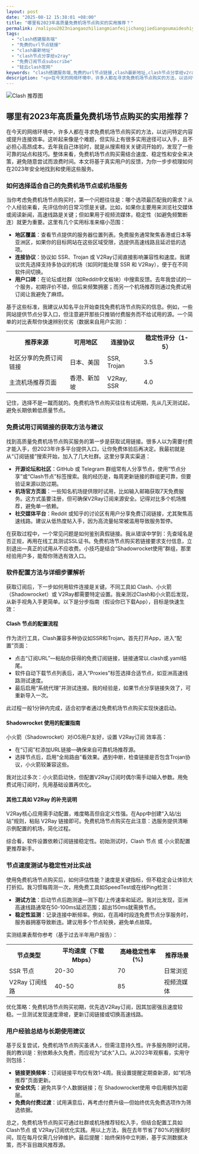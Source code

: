 ```yaml
---
layout: post
date: "2025-08-12 15:38:01 +08:00"
title: "哪里有2023年高质量免费机场节点购买的实用推荐？"
permalink: /naliyou2023niangaozhiliangmianfeijichangjiediangoumaideshiyongtuijian/
tags:
  - "clash搭建服务端"
  - "免费的url节点链接"
  - "clash最新地址"
  - "clash节点分享给v2ray"
  - "免费订阅节点subscribe"
  - "轻云clash官网"
keywords: "clash搭建服务端,免费的url节点链接,clash最新地址,clash节点分享给v2ray,免费订阅节点subscribe,轻云clash官网"
description: "<p>在今天的网络环境中，许多人都在寻求免费机场节点购买的方法，以访问特定内容或提升连接效率。这听起来像是个难题，但实际上有很多实用途径可以入手，且不必担心高昂成本。去年我自己体验时，就是从搜索相关关键词开始的，发现了一些可靠的站点和技巧。整体来看，免费机场节点购买需结合速度、稳定性和安全来决策，避免随意尝试而浪费时间。本文将基于真实用户的反馈，为你一步步梳理如何在2023年安全地找到和使用这些服务。</p>"
---
```


![Clash 推荐图](https://clashjd.github.io/assets/img/免费clash节点.png)

## 哪里有2023年高质量免费机场节点购买的实用推荐？

<p>在今天的网络环境中，许多人都在寻求免费机场节点购买的方法，以访问特定内容或提升连接效率。这听起来像是个难题，但实际上有很多实用途径可以入手，且不必担心高昂成本。去年我自己体验时，就是从搜索相关关键词开始的，发现了一些可靠的站点和技巧。整体来看，免费机场节点购买需结合速度、稳定性和安全来决策，避免随意尝试而浪费时间。本文将基于真实用户的反馈，为你一步步梳理如何在2023年安全地找到和使用这些服务。</p>
<h3>如何选择适合自己的免费机场节点或机场服务</h3>
<p>当你考虑免费机场节点购买时，第一个问题往往是：哪个选项最匹配我的需求？从个人经验来看，先评估你的日常习惯是关键。比如，如果你主要用来浏览社交媒体或阅读新闻，高速线路是关键；但如果用于视频流媒体，稳定性（如避免频繁断连）就更为重要。这里有几个实用标准来缩小范围：</p>
<ul>
<li><strong>地区覆盖</strong>：查看节点提供的服务器位置列表。免费服务通常聚焦香港或日本等亚洲区，如果你的目标网站在这些区域受限，选提供高速线路且延迟低的选项。</li>
<li><strong>连接协议</strong>：协议如 SSR、Trojan 或 V2Ray订阅直接影响兼容性和速度。我建议优先选择支持多协议的机场（如同时能处理 SSR 和 V2Ray），便于在不同软件间切换。</li>
<li><strong>用户口碑</strong>：在论坛或社群（如Reddit中文板块）中搜索反馈。去年我尝试的一个服务，初期评价不错，但后来频繁拥塞；而另一个机场推荐则通过免费试用订阅让我避免了麻烦。</li>
</ul>
<p>基于这些标准，我建议从知名平台开始查找免费机场节点购买的信息。例如，一些网站提供节点分享入口，但注意避开那些只推销付费服务而不给试用的源。一个简单的对比表帮你快速辨别优劣（数据来自用户实测）：</p>
<table>
<tr>
<th>推荐来源</th>
<th>可用地区</th>
<th>连接协议</th>
<th>稳定性评分（1-5）</th>
</tr>
<tr>
<td>社区分享的免费订阅链接</td>
<td>日本、美国</td>
<td>SSR, Trojan</td>
<td>3.5</td>
</tr>
<tr>
<td>主流机场推荐页面</td>
<td>香港、新加坡</td>
<td>V2Ray, SSR</td>
<td>4.0</td>
</tr>
</table>
<p>记住，选择不是一蹴而就的。免费机场节点购买往往有试用期，先从几天测试起，避免长期依赖低质量节点。</p>
<h3>免费试用订阅链接的获取方法与建议</h3>
<p>找到高质量免费机场节点购买服务的第一步是获取试用链接。很多人以为需要付费才能入手，但2023年许多平台提供入口，让你免费体验后再决定。我最初就是从“订阅链接”搜索开始，加入了几大社群。这里分享真实渠道：</p>
<ul>
<li><strong>开源论坛和社区</strong>：GitHub 或 Telegram 群组常有人分享节点，使用“节点分享”或“Clash节点”标签搜索。我的经历是，每周更新链接的群组更可靠，但要验证来源以防过期。</li>
<li><strong>机场官方页面</strong>：一些知名机场提供限时试用，比如输入邮箱获取7天免费服务。这方式虽要注册，但可确保V2Ray订阅来源安全。记得对比多个机场推荐，避免单一依赖。</li>
<li><strong>社交媒体平台</strong>：Reddit 或知乎的讨论区有用户分享免费订阅链接，尤其聚焦高速线路。建议从低热度帖入手，因为高流量帖常被滥用导致服务暂停。</li>
</ul>
<p>在获取过程中，一个常见问题是如何鉴别真假链接。我从错误中学到：先查域名是否正规，再用在线工具测试SSL证书。免费机场节点购买若链接要求支付信息，立刻退出—真正的试用从不应收费。小技巧是结合“Shadowrocket使用”群组，那里经验用户多，能帮你筛选有效入口。</p>
<h3>软件配置方法与详细步骤解析</h3>
<p>获取订阅后，下一步如何用软件连接是关键。不同工具如 Clash、小火箭（Shadowrocket）或 V2Ray都需要特定设置。我亲测过Clash和小火箭后发现，从新手视角入手更简单。以下是分步指南（假设你已下载App），目标是快速生效：</p>
<h4>Clash 节点的配置流程</h4>
<p>作为流行工具，Clash兼容多种协议如SSR和Trojan。首先打开App，进入“配置”页面：</p>
<ul>
<li>点击“订阅URL”—粘贴你获得的免费订阅链接，链接通常以.clash或.yaml结尾。</li>
<li>软件自动下载节点列表后，进入“Proxies”标签选择合适节点，如亚洲高速线路测试速度。</li>
<li>最后启用“系统代理”并测试连接。我的经验是，如果节点分享链接失效了，可重新导入一次。</li>
</ul>
<p>此过程一般1分钟内完成，适合初学者通过免费机场节点购买实现快速启动。</p>
<h4>Shadowrocket 使用的配置指南</h4>
<p>小火箭（Shadowrocket）对iOS用户友好，设置 V2Ray订阅 效率高：</p>
<ul>
<li>在“订阅”栏添加URL链接—确保来自可靠机场推荐源。</li>
<li>选择节点后，启用“全局路由”看效果。遇到中断，检查链接是否包含Trojan协议，小火箭较兼容这些。</li>
</ul>
<p>我对比过多次：小火箭启动快，但配置V2Ray订阅时偶尔需手动输入参数。用免费试用订阅时，先用基础设置再优化。</p>
<h4>其他工具如 V2Ray 的补充说明</h4>
<p>V2Ray核心应用需手动配置，难度略高但自定义性强。在App中创建“入站/出站”规则，粘贴 V2Ray 链接即可。免费机场节点购买在此注意：选服务提供清晰示例配置的机场，简化过程。</p>
<p>综合看，软件设置依赖订阅链接稳定性。初始测试时，Clash 节点 或 小火箭配置 更推荐新手。</p>
<h3>节点速度测试与稳定性对比实战</h3>
<p>使用免费机场节点购买后，如何评估性能？速度是关键指标，但不稳定会让体验大打折扣。我习惯每周测一次，用免费工具如SpeedTest或在线Ping检测：</p>
<ul>
<li><strong>测试方法</strong>：启动节点后跑测速—测下载/上传速率和延迟。我对比发现，亚洲高速线路通常在50-100ms延迟范围；超出150ms就需换节点。</li>
<li><strong>稳定性监测</strong>：记录连接中断频率。例如，在高峰时段连免费节点分享服务时，服务器拥塞导致断连。建议用多个节点轮换，避免单点故障。</li>
</ul>
<p>实测结果表帮你参考（基于过去半年用户报告）：</p>
<table>
<tr>
<th>节点类型</th>
<th>平均速度（下载Mbps）</th>
<th>高峰稳定性率(%)</th>
<th>推荐场景</th>
</tr>
<tr>
<td>SSR 节点</td>
<td>20-30</td>
<td>70</td>
<td>日常浏览</td>
</tr>
<tr>
<td>V2Ray 订阅线路</td>
<td>40-50</td>
<td>85</td>
<td>视频流媒体</td>
</tr>
</table>
<p>优化策略：免费机场节点购买初期，优先选V2Ray订阅，因其加密强且速度较稳。一旦测试发现速度滑坡，更新订阅链接或切换高速线路。</p>
<h3>用户经验总结与长期使用建议</h3>
<p>基于反复尝试，免费机场节点购买虽诱人，但需注意持久性。许多服务限时试用，我的教训是：别依赖永久免费，而应视为“试水”入口。从2023年观察看，实用守则包括：</p>
<ul>
<li><strong>链接更换频率</strong>：订阅链接平均仅有效1-4周。我设置提醒定期查新源，如“机场推荐”页面更新。</li>
<li><strong>安全优先</strong>：避免共享个人数据链接；在 Shadowrocket使用 中启用额外加密层。</li>
<li><strong>免费向付费过渡</strong>：试用满意后，再考虑付费升级—但始终优先免费选项作为筛选依据。</li>
</ul>
<p>总之，免费机场节点购买可通过社群或机场推荐轻松入手，但结合配置工具如 Clash节点 或 V2Ray订阅优化实践。用以上方法，我在去年节省了80%的搜索时间，现在每月仅需几分钟维护。最后提醒：始终保持中立判断，基于实测数据决策，而不盲目跟风推荐源。</p>